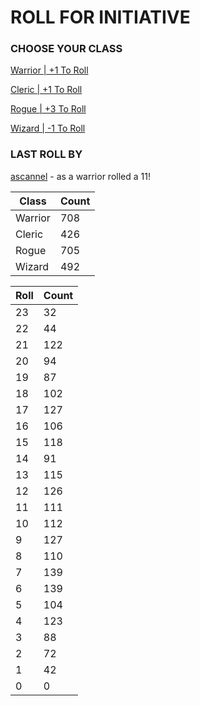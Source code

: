 # ROLL FOR INITIATIVE
### CHOOSE YOUR CLASS

[Warrior | +1 To Roll](https://github.com/benjaminsampica/benjaminsampica/issues/new?title=roll%7Cwarrior&body=Just+click+%27Submit+new+issue%27.)

[Cleric | +1 To Roll](https://github.com/benjaminsampica/benjaminsampica/issues/new?title=roll%7Ccleric&body=Just+click+%27Submit+new+issue%27.)

[Rogue | +3 To Roll](https://github.com/benjaminsampica/benjaminsampica/issues/new?title=roll%7Crogue&body=Just+click+%27Submit+new+issue%27.)

[Wizard | -1 To Roll](https://github.com/benjaminsampica/benjaminsampica/issues/new?title=roll%7Cwizard&body=Just+click+%27Submit+new+issue%27.)
### LAST ROLL BY
[ascannel](https://www.github.com/ascannel) - as a warrior rolled a 11!

|Class|Count|
|-|-|
|Warrior|708|
|Cleric|426|
|Rogue|705|
|Wizard|492|

|Roll|Count|
|-|-|
|23|32
|22|44
|21|122
|20|94
|19|87
|18|102
|17|127
|16|106
|15|118
|14|91
|13|115
|12|126
|11|111
|10|112
|9|127
|8|110
|7|139
|6|139
|5|104
|4|123
|3|88
|2|72
|1|42
|0|0
